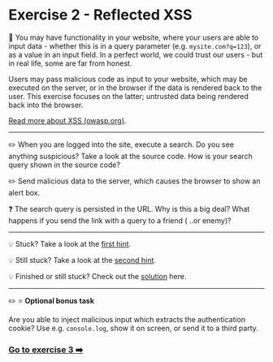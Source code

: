 
# Exercise 2 - Reflected XSS

:book: You may have functionality in your website, where your users are able to input data - whether this is in a query parameter (e.g. `mysite.com?q=123`), or as a value in an input field. In a perfect world, we could trust our users - but in real life, some are far from honest.

Users may pass malicious code as input to your website, which may be executed on the server, or in the browser if the data is rendered back to the user. This exercise focuses on the latter; untrusted data being rendered back into the browser.

[Read more about XSS (owasp.org)](https://www.owasp.org/index.php/Cross-site_Scripting_(XSS)).

---

:pencil2: When you are logged into the site, execute a search. Do you see anything suspicious? Take a look at the source code. How is your search query shown in the source code?

:pencil2: Send malicious data to the server, which causes the browser to show an alert box.

:question: The search query is persisted in the URL. Why is this a big deal? What happens if you send the link with a query to a friend ( ..or enemy)?

---

:bulb: Stuck? Take a look at the [first hint](hint_1.md).

:bulb: Still stuck? Take a look at the [second hint](hint_2.md).

:bulb: Finished or still stuck? Check out the [solution](hint_3.md) here.

---

:pencil2: :star: __Optional bonus task__

Are you able to inject malicious input which extracts the authentication cookie? Use e.g. `console.log`, show it on screen, or send it to a third party. 

### [Go to exercise 3 :arrow_right:](../exercise-3/README.md)
